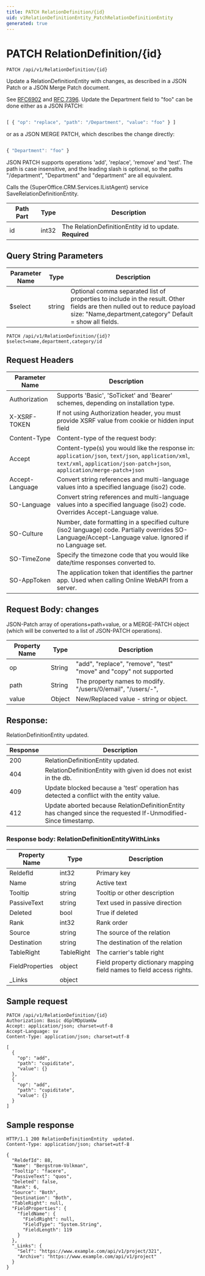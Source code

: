 ```yaml
---
title: PATCH RelationDefinition/{id}
uid: v1RelationDefinitionEntity_PatchRelationDefinitionEntity
generated: true
---
```


# PATCH RelationDefinition/{id}

```http
PATCH /api/v1/RelationDefinition/{id}
```

Update a RelationDefinitionEntity with changes, as described in a JSON Patch or a JSON Merge Patch document.


See <a href="https://tools.ietf.org/html/rfc6902">RFC6902</a> and <a href="https://tools.ietf.org/html/rfc7386">RFC 7396</a>. Update the Department field to "foo" can be done either as a JSON PATCH:

```js

[ { "op": "replace", "path": "/Department", "value": "foo" } ]

```

or as a JSON MERGE PATCH, which describes the change directly:

```js

{ "Department": "foo" }

```



JSON PATCH supports operations 'add', 'replace', 'remove' and 'test'.
The path is case insensitive, and the leading slash is optional, so the paths "/department", "Department" and "department" are all equivalent.



Calls the {SuperOffice.CRM.Services.IListAgent} service SaveRelationDefinitionEntity.





| Path Part | Type | Description |
|-----------|------|-------------|
| id | int32 | The RelationDefinitionEntity  id to update. **Required** |


## Query String Parameters

| Parameter Name | Type |  Description |
|----------------|------|--------------|
| $select | string |  Optional comma separated list of properties to include in the result. Other fields are then nulled out to reduce payload size: "Name,department,category" Default = show all fields. |

```http
PATCH /api/v1/RelationDefinition/{id}?$select=name,department,category/id
```


## Request Headers

| Parameter Name | Description |
|----------------|-------------|
| Authorization  | Supports 'Basic', 'SoTicket' and 'Bearer' schemes, depending on installation type. |
| X-XSRF-TOKEN   | If not using Authorization header, you must provide XSRF value from cookie or hidden input field |
| Content-Type | Content-type of the request body:  |
| Accept         | Content-type(s) you would like the response in: `application/json`, `text/json`, `application/xml`, `text/xml`, `application/json-patch+json`, `application/merge-patch+json` |
| Accept-Language | Convert string references and multi-language values into a specified language (iso2) code. |
| SO-Language | Convert string references and multi-language values into a specified language (iso2) code. Overrides Accept-Language value. |
| SO-Culture | Number, date formatting in a specified culture (iso2 language) code. Partially overrides SO-Language/Accept-Language value. Ignored if no Language set. |
| SO-TimeZone | Specify the timezone code that you would like date/time responses converted to. |
| SO-AppToken | The application token that identifies the partner app. Used when calling Online WebAPI from a server. |

## Request Body: changes 

JSON-Patch array of operations+path+value, or a MERGE-PATCH object (which will be converted to a list of JSON-PATCH operations). 

| Property Name | Type |  Description |
|----------------|------|--------------|
| op | String | "add", "replace", "remove", "test" "move" and "copy" not supported |
| path | String | The property names to modify.  "/users/0/email", "/users/-", |
| value | Object | New/Replaced value - string or object. |

## Response:

RelationDefinitionEntity  updated.

| Response | Description |
|----------------|-------------|
| 200 | RelationDefinitionEntity  updated. |
| 404 | RelationDefinitionEntity with given id does not exist in the db. |
| 409 | Update blocked because a 'test' operation has detected a conflict with the entity value. |
| 412 | Update aborted because RelationDefinitionEntity has changed since the requested If-Unmodified-Since timestamp. |

### Response body: RelationDefinitionEntityWithLinks

| Property Name | Type |  Description |
|----------------|------|--------------|
| ReldefId | int32 | Primary key |
| Name | string | Active text |
| Tooltip | string | Tooltip or other description |
| PassiveText | string | Text used in passive direction |
| Deleted | bool | True if deleted |
| Rank | int32 | Rank order |
| Source | string | The source of the relation |
| Destination | string | The destination of the relation |
| TableRight | TableRight | The carrier's table right |
| FieldProperties | object | Field property dictionary mapping field names to field access rights. |
| _Links | object |  |

## Sample request

```http!
PATCH /api/v1/RelationDefinition/{id}
Authorization: Basic dGplMDpUamUw
Accept: application/json; charset=utf-8
Accept-Language: sv
Content-Type: application/json; charset=utf-8

[
  {
    "op": "add",
    "path": "cupiditate",
    "value": {}
  },
  {
    "op": "add",
    "path": "cupiditate",
    "value": {}
  }
]
```

## Sample response

```http_
HTTP/1.1 200 RelationDefinitionEntity  updated.
Content-Type: application/json; charset=utf-8

{
  "ReldefId": 88,
  "Name": "Bergstrom-Volkman",
  "Tooltip": "facere",
  "PassiveText": "quos",
  "Deleted": false,
  "Rank": 6,
  "Source": "Both",
  "Destination": "Both",
  "TableRight": null,
  "FieldProperties": {
    "fieldName": {
      "FieldRight": null,
      "FieldType": "System.String",
      "FieldLength": 119
    }
  },
  "_Links": {
    "Self": "https://www.example.com/api/v1/project/321",
    "Archive": "https://www.example.com/api/v1/project"
  }
}
```